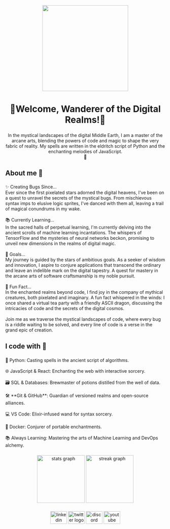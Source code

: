 <div align="center">
  <img height="270" src="https://media.discordapp.net/attachments/841197221578801172/1183634314328543242/bg.png?ex=65890c5b&is=6576975b&hm=a973fb6b9dde6a3c40b1f11e9ca7a3dbd18ec2152ea439cfe88557e68c8cd3d9&=&format=webp&quality=lossless"  />
</div>

###

<h1 align="center">💫Welcome, Wanderer of the Digital Realms!💫</h1>

###

<p align="center">In the mystical landscapes of the digital Middle Earth, I am a master of the arcane arts, blending the powers of code and magic to shape the very fabric of reality. My spells are written in the eldritch script of Python and the enchanting melodies of JavaScript.<br>🧙</p>

###

<h2 align="left">About me 🧙</h2>

###

<p align="left">✨ Creating Bugs Since...<br>Ever since the first pixelated stars adorned the digital heavens, I've been on a quest to unravel the secrets of the mystical bugs. From mischievous syntax imps to elusive logic sprites, I've danced with them all, leaving a trail of magical conundrums in my wake.<br><br>📚 Currently Learning...<br>In the sacred halls of perpetual learning, I'm currently delving into the ancient scrolls of machine learning incantations. The whispers of TensorFlow and the mysteries of neural networks beckon, promising to unveil new dimensions in the realms of digital magic.<br><br>🎯 Goals...<br>My journey is guided by the stars of ambitious goals. As a seeker of wisdom and innovation, I aspire to conjure applications that transcend the ordinary and leave an indelible mark on the digital tapestry. A quest for mastery in the arcane arts of software craftsmanship is my noble pursuit.<br><br>🎲 Fun Fact...<br>In the enchanted realms beyond code, I find joy in the company of mythical creatures, both pixelated and imaginary. A fun fact whispered in the winds: I once shared a virtual tea party with a friendly ASCII dragon, discussing the intricacies of code and the secrets of the digital cosmos.<br><br>Join me as we traverse the mystical landscapes of code, where every bug is a riddle waiting to be solved, and every line of code is a verse in the grand epic of creation.</p>

###

<h2 align="left">I code with 🐉</h2>

###

<p align="left">🐍 Python: Casting spells in the ancient script of algorithms.<br><br>🌐 JavaScript & React: Enchanting the web with interactive sorcery.<br><br>🗃️ SQL & Databases: Brewmaster of potions distilled from the well of data.<br><br>🛠️ **Git & GitHub**: Guardian of versioned realms and open-source alliances.<br><br>💻 VS Code: Elixir-infused wand for syntax sorcery.<br><br>🐳 Docker: Conjurer of portable enchantments.<br><br>📚 Always Learning: Mastering the arts of Machine Learning and DevOps alchemy.</p>

###

<div align="center">
  <img src="https://github-readme-stats.vercel.app/api?username=mundstockGG&hide_title=false&hide_rank=false&show_icons=true&include_all_commits=true&count_private=true&disable_animations=false&theme=rose_pine&locale=en&hide_border=true&order=1" height="150" alt="stats graph"  />
  <img src="https://streak-stats.demolab.com?user=mundstockGG&locale=en&mode=daily&theme=rose_pine&hide_border=true&border_radius=5&order=3" height="150" alt="streak graph"  />
</div>

###

<div align="center">
  <img src="https://raw.githubusercontent.com/maurodesouza/profile-readme-generator/master/src/assets/icons/social/linkedin/default.svg" width="52" height="40" alt="linkedin logo"  />
  <img src="https://raw.githubusercontent.com/maurodesouza/profile-readme-generator/master/src/assets/icons/social/twitter/default.svg" width="52" height="40" alt="twitter logo"  />
  <img src="https://raw.githubusercontent.com/maurodesouza/profile-readme-generator/master/src/assets/icons/social/discord/default.svg" width="52" height="40" alt="discord logo"  />
  <img src="https://raw.githubusercontent.com/maurodesouza/profile-readme-generator/master/src/assets/icons/social/youtube/default.svg" width="52" height="40" alt="youtube logo"  />
</div>

###
